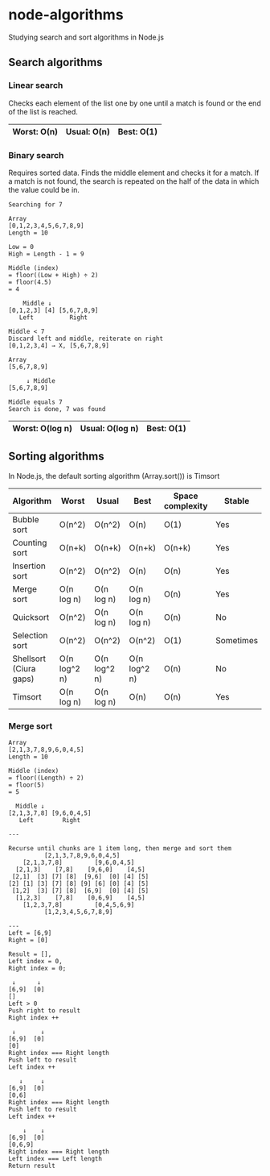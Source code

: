 # node-algorithms

Studying search and sort algorithms in Node.js

## Search algorithms

### Linear search

Checks each element of the list one by one until a match is found or the end of the list is reached.

| Worst: O(n) | Usual: O(n) | Best: O(1) |
| ----------- | ----------- | ---------- |

### Binary search

Requires sorted data. Finds the middle element and checks it for a match. If a match is not found, the search is repeated on the half of the data in which the value could be in.

```text
Searching for 7

Array
[0,1,2,3,4,5,6,7,8,9]
Length = 10

Low = 0
High = Length - 1 = 9

Middle (index)
= floor((Low + High) ÷ 2)
= floor(4.5)
= 4

    Middle ↓
[0,1,2,3] [4] [5,6,7,8,9]
   Left          Right

Middle < 7
Discard left and middle, reiterate on right
[0,1,2,3,4] → X, [5,6,7,8,9]

Array
[5,6,7,8,9]

     ↓ Middle
[5,6,7,8,9]

Middle equals 7
Search is done, 7 was found
```

| Worst: O(log n) | Usual: O(log n) | Best: O(1) |
| --------------- | --------------- | ---------- |

## Sorting algorithms

In Node.js, the default sorting algorithm (Array.sort()) is Timsort

| Algorithm              | Worst        | Usual        | Best         | Space complexity | Stable    |
| ---------------------- | ------------ | ------------ | ------------ | ---------------- | --------- |
| Bubble sort            | O(n^2)       | O(n^2)       | O(n)         | O(1)             | Yes       |
| Counting sort          | O(n+k)       | O(n+k)       | O(n+k)       | O(n+k)           | Yes       |
| Insertion sort         | O(n^2)       | O(n^2)       | O(n)         | O(n)             | Yes       |
| Merge sort             | O(n log n)   | O(n log n)   | O(n log n)   | O(n)             | Yes       |
| Quicksort              | O(n^2)       | O(n log n)   | O(n log n)   | O(n)             | No        |
| Selection sort         | O(n^2)       | O(n^2)       | O(n^2)       | O(1)             | Sometimes |
| Shellsort (Ciura gaps) | O(n log^2 n) | O(n log^2 n) | O(n log^2 n) | O(n)             | No        |
| Timsort                | O(n log n)   | O(n log n)   | O(n)         | O(n)             | Yes       |

### Merge sort

```text
Array
[2,1,3,7,8,9,6,0,4,5]
Length = 10

Middle (index)
= floor((Length) ÷ 2)
= floor(5)
= 5

  Middle ↓
[2,1,3,7,8] [9,6,0,4,5]
   Left        Right

---

Recurse until chunks are 1 item long, then merge and sort them
          [2,1,3,7,8,9,6,0,4,5]
    [2,1,3,7,8]         [9,6,0,4,5]
  [2,1,3]    [7,8]    [9,6,0]    [4,5]
 [2,1]  [3] [7] [8]  [9,6]  [0] [4] [5]
[2] [1] [3] [7] [8] [9] [6] [0] [4] [5]
 [1,2]  [3] [7] [8]  [6,9]  [0] [4] [5]
  [1,2,3]    [7,8]    [0,6,9]    [4,5]
    [1,2,3,7,8]         [0,4,5,6,9]
          [1,2,3,4,5,6,7,8,9]

---
Left = [6,9]
Right = [0]

Result = [],
Left index = 0,
Right index = 0;

 ↓      ↓
[6,9]  [0]
[]
Left > 0
Push right to result
Right index ++

 ↓       ↓
[6,9]  [0]
[0]
Right index === Right length
Push left to result
Left index ++

   ↓     ↓
[6,9]  [0]
[0,6]
Right index === Right length
Push left to result
Left index ++

    ↓    ↓
[6,9]  [0]
[0,6,9]
Right index === Right length
Left index === Left length
Return result
```
